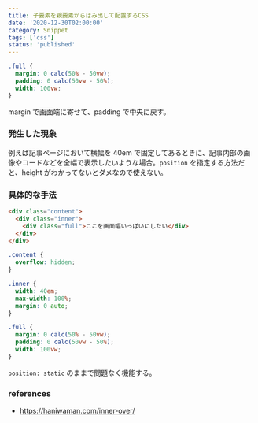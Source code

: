 ```yaml
---
title: 子要素を親要素からはみ出して配置するCSS
date: '2020-12-30T02:00:00'
category: Snippet
tags: ['css']
status: 'published'
---
```


```css
.full {
  margin: 0 calc(50% - 50vw);
  padding: 0 calc(50vw - 50%);
  width: 100vw;
}
```

margin で画面端に寄せて、padding で中央に戻す。

### 発生した現象

例えば記事ページにおいて横幅を 40em で固定してあるときに、記事内部の画像やコードなどを全幅で表示したいような場合。`position` を指定する方法だと、height がわかってないとダメなので使えない。

### 具体的な手法

```html
<div class="content">
  <div class="inner">
    <div class="full">ここを画面幅いっぱいにしたい</div>
  </div>
</div>
```

```css
.content {
  overflow: hidden;
}

.inner {
  width: 40em;
  max-width: 100%;
  margin: 0 auto;
}

.full {
  margin: 0 calc(50% - 50vw);
  padding: 0 calc(50vw - 50%);
  width: 100vw;
}
```

`position: static` のままで問題なく機能する。

### references

- https://haniwaman.com/inner-over/
